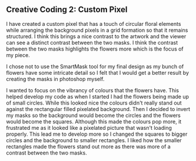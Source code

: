 ## Creative Coding 2: Custom Pixel

I have created a custom pixel that has a touch of circular floral elements while arranging the background pixels in a grid formation so that it remains structured. I think this brings a nice contrast to the artwork and the viewer can see a distinct contrast between the two masks. I think the contrast between the two masks highlights the flowers more which is the focus of my piece.

I chose not to use the SmartMask tool for my final design as my bunch of flowers have some intricate detail so I felt that I would get a better result by creating the masks in photoshop myself. 

I wanted to focus on the vibrancy of colours that the flowers have. This helped develop my code as when I started I had the flowers being made up of small circles. While this looked nice the colours didn't really stand out against the rectangular filled pixelated background. Then I decided to invert my masks so the background would become the circles and the flowers would become the squares. Although this made the colours pop more, it frustrated me as it looked like a pixelated picture that wasn't loading properly. This lead me to develop more so I changed the squares to bigger circles and the background to smaller rectangles. I liked how the smaller rectangles made the flowers stand out more as there was more of a contrast between the two masks.